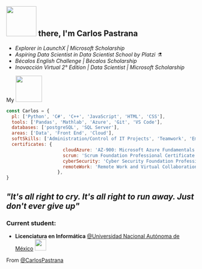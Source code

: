 <h2><img src="https://images.squarespace-cdn.com/content/v1/595e1b9ab6ac502f684cbe56/1505844870079-VFIG8ZQWCS1UMQ94D5V7/HI+GIF.gif?format=2500w" width="80"> there, I'm Carlos Pastrana</h2>

<p><em>
  
- Explorer in LaunchX | Microsoft Scholarship
- Aspiring Data Scientist in Data Scientist School by Platzi ⚗️
- Bécalos English Challenge | Bécalos Scholarship
- Inovacción Virtual 2° Edition | Data Scientist | Microsoft Scholarship
</p></em>


My <img src='https://cdn.dribbble.com/users/1397073/screenshots/4883979/media/a2b9f965c0a9a515fda51cbcf63bc401.gif' width='70'>

```javascript
const Carlos = {
  pl: ['Python', 'C#', 'C++', 'JavaScript', 'HTML', 'CSS'], 
  tools: ['Pandas', 'Mathlab', 'Azure', 'Git', 'VS Code'],
  databases: ['postgreSQL', 'SQL Server'],
  areas: ['Data', 'Front End', 'Cloud'],
  softSkills: ['Administration/Control of IT Projects', 'Teamwork', 'Empathy', 'Stress tolerance', 'Continuous learning'],
  certificates: {
                     cloudAzure: 'AZ-900: Microsoft Azure Fundamentals',
                     scrum: 'Scrum Foundation Professional Certificate - SFPC™',
                     cyberSecurity: 'Cyber Security Foundation Professional Certificate - CSFPC™',
                     remoteWork: 'Remote Work and Virtual Collaboration Professional Certificate'
                   },
}
```
<em><b>"It's all right to cry. It's all right to run away. Just don't ever give up"</em></b>
---
### Current student:
- **Licenciatura en Informática** [@Universidad Nacional Autónoma de México](https://www.unam.mx/) <img src="https://unamglobal.unam.mx/wp-content/uploads/2017/05/LOGO-UNAM.png" width="30">

From [@CarlosPastrana](https://github.com/CarlosPastranaM)
